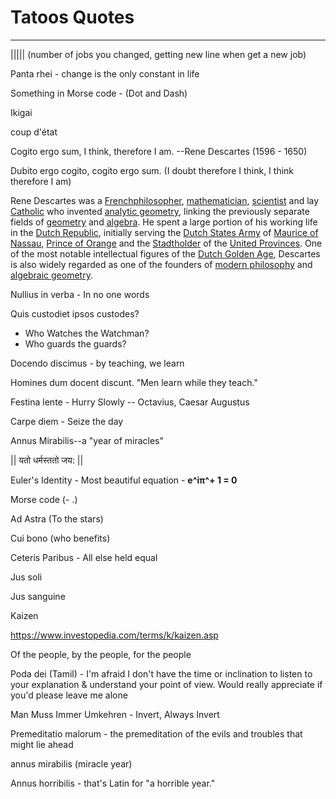 # Tatoos Quotes

---

||||| (number of jobs you changed, getting new line when get a new job)

Panta rhei - change is the only constant in life

Something in Morse code - (Dot and Dash)

Ikigai

coup d'état

Cogito ergo sum, I think, therefore I am. --Rene Descartes (1596 - 1650)

Dubito ergo cogito, cogito ergo sum. (I doubt therefore I think, I think therefore I am)

Rene Descartes was a [French](https://en.wikipedia.org/wiki/French_people)[philosopher](https://en.wikipedia.org/wiki/Philosopher), [mathematician](https://en.wikipedia.org/wiki/Mathematician), [scientist](https://en.wikipedia.org/wiki/Scientist) and lay [Catholic](https://en.wikipedia.org/wiki/List_of_lay_Catholic_scientists) who invented [analytic geometry](https://en.wikipedia.org/wiki/Analytic_geometry), linking the previously separate fields of [geometry](https://en.wikipedia.org/wiki/Geometry) and [algebra](https://en.wikipedia.org/wiki/Algebra). He spent a large portion of his working life in the [Dutch Republic](https://en.wikipedia.org/wiki/Dutch_Republic), initially serving the [Dutch States Army](https://en.wikipedia.org/wiki/Dutch_States_Army) of [Maurice of Nassau](https://en.wikipedia.org/wiki/Maurice,_Prince_of_Orange), [Prince of Orange](https://en.wikipedia.org/wiki/Prince_of_Orange) and the [Stadtholder](https://en.wikipedia.org/wiki/Stadtholder) of the [United Provinces](https://en.wikipedia.org/wiki/Dutch_Republic). One of the most notable intellectual figures of the [Dutch Golden Age](https://en.wikipedia.org/wiki/Dutch_Golden_Age), Descartes is also widely regarded as one of the founders of [modern philosophy](https://en.wikipedia.org/wiki/Modern_philosophy) and [algebraic geometry](https://en.wikipedia.org/wiki/Algebraic_geometry).

Nullius in verba - In no one words

Quis custodiet ipsos custodes?

- Who Watches the Watchman?
- Who guards the guards?

Docendo discimus - by teaching, we learn

Homines dum docent discunt. "Men learn while they teach."

Festina lente - Hurry Slowly -- Octavius, Caesar Augustus

Carpe diem - Seize the day

Annus Mirabilis--a "year of miracles"

|| यतो धर्मस्ततो जय: ||

Euler's Identity - Most beautiful equation - **e^iπ^+ 1 = 0**

Morse code (- .)

Ad Astra (To the stars)

Cui bono (who benefits)

Ceteris Paribus - All else held equal

Jus soli

Jus sanguine

Kaizen

<https://www.investopedia.com/terms/k/kaizen.asp>

Of the people, by the people, for the people

Poda dei (Tamil) - I'm afraid I don't have the time or inclination to listen to your explanation & understand your point of view. Would really appreciate if you'd please leave me alone

Man Muss Immer Umkehren - Invert, Always Invert

Premeditatio malorum - the premeditation of the evils and troubles that might lie ahead

annus mirabilis (miracle year)

Annus horribilis - that's Latin for "a horrible year."
